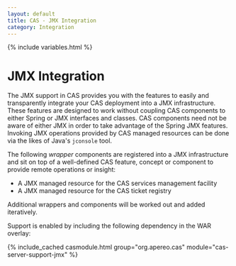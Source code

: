 ```yaml
---
layout: default
title: CAS - JMX Integration
category: Integration
---
```


{% include variables.html %}

# JMX Integration

The JMX support in CAS provides you with the features to easily and transparently integrate your CAS deployment into a JMX infrastructure. These features are 
designed to work without coupling CAS components to either Spring or JMX interfaces and classes. CAS components need not be aware of either JMX in order 
to take advantage of the Spring JMX features. Invoking JMX operations provided by CAS managed resources can be done via the likes of Java's `jconsole` tool.

The following *wrapper* components are registered into a JMX infrastructure and sit on top of a well-defined CAS feature, 
concept or component to provide remote operations or insight:

- A JMX managed resource for the CAS services management facility
- A JMX managed resource for the CAS ticket registry

Additional wrappers and components will be worked out and added iteratively.

Support is enabled by including the following dependency in the WAR overlay:

{% include_cached casmodule.html group="org.apereo.cas" module="cas-server-support-jmx" %}
